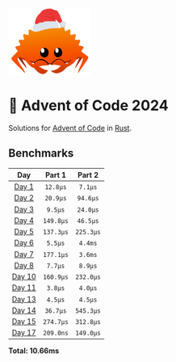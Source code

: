 <img src="./.assets/christmas_ferris.png" width="164">

# 🎄 Advent of Code 2024

Solutions for [Advent of Code](https://adventofcode.com/) in [Rust](https://www.rust-lang.org/).

<!--- advent_readme_stars table --->

<!--- benchmarking table --->
## Benchmarks

| Day | Part 1 | Part 2 |
| :---: | :---: | :---:  |
| [Day 1](./src/bin/01.rs) | `12.8µs` | `7.1µs` |
| [Day 2](./src/bin/02.rs) | `20.9µs` | `94.6µs` |
| [Day 3](./src/bin/03.rs) | `9.5µs` | `24.0µs` |
| [Day 4](./src/bin/04.rs) | `149.8µs` | `46.5µs` |
| [Day 5](./src/bin/05.rs) | `137.3µs` | `225.3µs` |
| [Day 6](./src/bin/06.rs) | `5.5µs` | `4.4ms` |
| [Day 7](./src/bin/07.rs) | `177.1µs` | `3.6ms` |
| [Day 8](./src/bin/08.rs) | `7.7µs` | `8.9µs` |
| [Day 10](./src/bin/10.rs) | `160.9µs` | `232.0µs` |
| [Day 11](./src/bin/11.rs) | `3.8µs` | `4.0µs` |
| [Day 13](./src/bin/13.rs) | `4.5µs` | `4.5µs` |
| [Day 14](./src/bin/14.rs) | `36.7µs` | `545.3µs` |
| [Day 15](./src/bin/15.rs) | `274.7µs` | `312.8µs` |
| [Day 17](./src/bin/17.rs) | `209.0ns` | `149.0µs` |

**Total: 10.66ms**
<!--- benchmarking table --->

